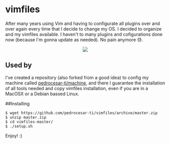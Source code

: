 # vimfiles
After many years using Vim and having to configurate all plugins over and over again every time that I decide to change my OS. I decided to organize and my vimfiles available. I haven't to many plugins and cofigurations done now (because I'm gonna update as needed). No pain anymore :sweat:.

<p align="center"><img src="https://dl.dropboxusercontent.com/s/a99zsf9nwtk0qob/Screen%20Shot%202017-02-17%20at%2009.06.33.png"VimFiles"></p>

Used by
----------
I've created a repository (also forked from a good idea) to config my machine called [pedrocesar-ti/machine](https://github.com/pedrocesar-ti/machine), and there I guarantee the installation of all tools needed and copy vimfiles installation, even if you are in a MacOSX or a Debian bassed Linux.

##Installing
```console
$ wget https://github.com/pedrocesar-ti/vimfiles/archive/master.zip
$ unzip master.zip
$ cd vimfiles-master/
$ ./setup.sh
```

Enjoy! :)
